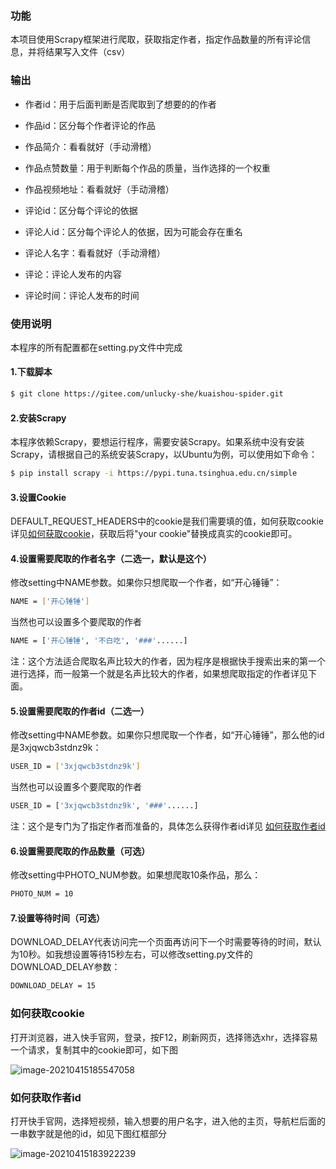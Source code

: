 ### 功能

本项目使用Scrapy框架进行爬取，获取指定作者，指定作品数量的所有评论信息，并将结果写入文件（csv）

### 输出

- 作者id：用于后面判断是否爬取到了想要的的作者

- 作品id：区分每个作者评论的作品

- 作品简介：看看就好（手动滑稽）

- 作品点赞数量：用于判断每个作品的质量，当作选择的一个权重

- 作品视频地址：看看就好（手动滑稽）

- 评论id：区分每个评论的依据

- 评论人id：区分每个评论人的依据，因为可能会存在重名

- 评论人名字：看看就好（手动滑稽）

- 评论：评论人发布的内容

- 评论时间：评论人发布的时间


### 使用说明

本程序的所有配置都在setting.py文件中完成

#### **1.下载脚本**

```bash
$ git clone https://gitee.com/unlucky-she/kuaishou-spider.git
```

#### **2.安装Scrapy**

本程序依赖Scrapy，要想运行程序，需要安装Scrapy。如果系统中没有安装Scrapy，请根据自己的系统安装Scrapy，以Ubuntu为例，可以使用如下命令：

```bash
$ pip install scrapy -i https://pypi.tuna.tsinghua.edu.cn/simple
```

#### 3.设置Cookie

DEFAULT_REQUEST_HEADERS中的cookie是我们需要填的值，如何获取cookie详见[如何获取cookie](#如何获取cookie)，获取后将"your cookie"替换成真实的cookie即可。

#### 4.设置需要爬取的作者名字（二选一，默认是这个）

修改setting中NAME参数。如果你只想爬取一个作者，如“开心锤锤”：

```bash
NAME = ['开心锤锤']
```

当然也可以设置多个要爬取的作者

```bash
NAME = ['开心锤锤', '不白吃', '###'......]
```

注：这个方法适合爬取名声比较大的作者，因为程序是根据快手搜索出来的第一个进行选择，而一般第一个就是名声比较大的作者，如果想爬取指定的作者详见下面。

#### 5.设置需要爬取的作者id（二选一）

修改setting中NAME参数。如果你只想爬取一个作者，如“开心锤锤”，那么他的id是3xjqwcb3stdnz9k：

```bash
USER_ID = ['3xjqwcb3stdnz9k']
```

当然也可以设置多个要爬取的作者

```bash
USER_ID = ['3xjqwcb3stdnz9k', '###'......]
```

注：这个是专门为了指定作者而准备的，具体怎么获得作者id详见 [如何获取作者id](#如何获取作者id)

#### 6.设置需要爬取的作品数量（可选）

修改setting中PHOTO_NUM参数。如果想爬取10条作品，那么：

```bash
PHOTO_NUM = 10
```

#### 7.设置等待时间（可选）

DOWNLOAD_DELAY代表访问完一个页面再访问下一个时需要等待的时间，默认为10秒。如我想设置等待15秒左右，可以修改setting.py文件的DOWNLOAD_DELAY参数：

```bash
DOWNLOAD_DELAY = 15
```

### 如何获取cookie

打开浏览器，进入快手官网，登录，按F12，刷新网页，选择筛选xhr，选择容易一个请求，复制其中的cookie即可，如下图

![image-20210415185547058](C:\Users\SJ\AppData\Roaming\Typora\typora-user-images\image-20210415185547058.png)



### 如何获取作者id

打开快手官网，选择短视频，输入想要的用户名字，进入他的主页，导航栏后面的一串数字就是他的id，如见下图红框部分

![image-20210415183922239](C:\Users\SJ\AppData\Roaming\Typora\typora-user-images\image-20210415183922239.png)